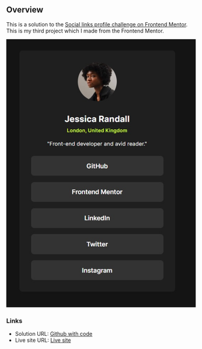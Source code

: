 ## Overview

This is a solution to the [Social links profile challenge on Frontend Mentor](https://www.frontendmentor.io/challenges/social-links-profile-UG32l9m6dQ). This is my third project which I made from the Frontend Mentor.

![](./screenshot.jpg)

### Links

- Solution URL: [Github with code](https://github.com/konradbaczyk/Socjal-links-profile)
- Live site URL: [Live site](https://konradbaczyk.github.io/Socjal-links-profile/)
